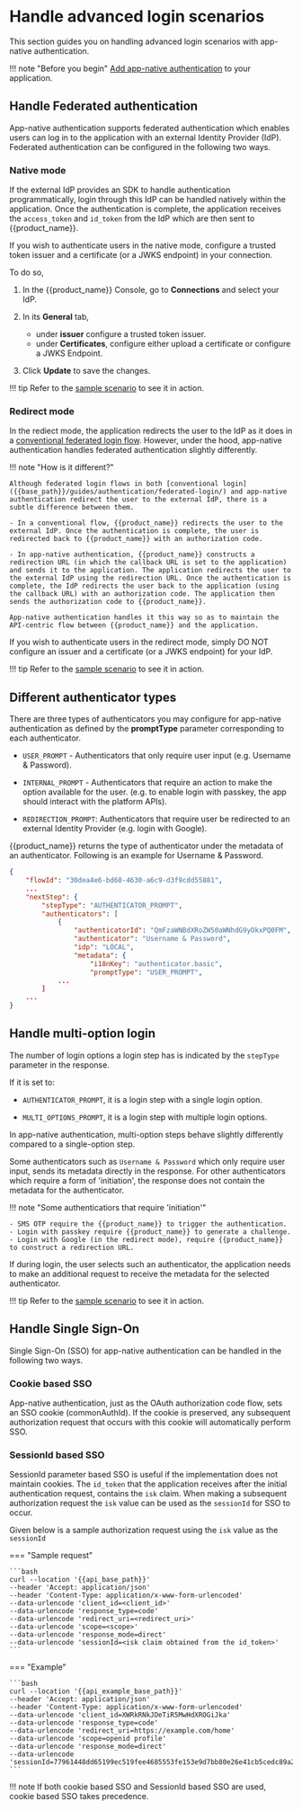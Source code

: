 # Handle advanced login scenarios

This section guides you on handling advanced login scenarios with app-native authentication.

!!! note "Before you begin"
    [Add app-native authentication]({{base_path}}/guides/authentication/app-native-authentication/add-app-native-authentication/) to your application.

## Handle Federated authentication

App-native authentication supports federated authentication which enables users can log in to the application with an external Identity Provider (IdP). Federated authentication can be configured in the following two ways.

### Native mode

If the external IdP provides an SDK to handle authentication programmatically, login through this IdP can be handled natively within the application. Once the authentication is complete, the application receives the `access_token` and `id_token` from the IdP which are then sent to {{product_name}}.

If you wish to authenticate users in the native mode, configure a trusted token issuer and a certificate (or a JWKS endpoint) in your connection.

To do so,

1. In the {{product_name}} Console, go to **Connections** and select your IdP.

2. In its **General** tab, 

    - under **issuer** configure a trusted token issuer.
    - under **Certificates**, configure either upload a certificate or configure a JWKS Endpoint.

3. Click **Update** to save the changes.

!!! tip
    Refer to the [sample scenario]({{base_path}}/references/app-native-authentication/#scenario-4-user-selects-federated-authentication-native-mode) to see it in action.


### Redirect mode

In the rediect mode, the application redirects the user to the IdP as it does in a [conventional federated login flow]({{base_path}}/guides/authentication/federated-login/). However, under the hood, app-native authentication handles federated authentication slightly differently.

!!! note "How is it different?"
    
    Although federated login flows in both [conventional login]({{base_path}}/guides/authentication/federated-login/) and app-native authentication redirect the user to the external IdP, there is a subtle difference between them.

    - In a conventional flow, {{product_name}} redirects the user to the external IdP. Once the authentication is complete, the user is redirected back to {{product_name}} with an authorization code.

    - In app-native authentication, {{product_name}} constructs a redirection URL (in which the callback URL is set to the application) and sends it to the application. The application redirects the user to the external IdP using the redirection URL. Once the authentication is complete, the IdP redirects the user back to the application (using the callback URL) with an authorization code. The application then sends the authorization code to {{product_name}}.

    App-native authentication handles it this way so as to maintain the API-centric flow between {{product_name}} and the application.

If you wish to authenticate users in the redirect mode, simply DO NOT configure an issuer and a certificate (or a JWKS endpoint) for your IdP.

!!! tip
    Refer to the [sample scenario]({{base_path}}/references/app-native-authentication/#scenario-5-user-selects-federated-authentication-redirect-mode) to see it in action.

## Different authenticator types

There are three types of authenticators you may configure for app-native authentication as defined by the **promptType** parameter corresponding to each authenticator.

- `USER_PROMPT` - Authenticators that only require user input (e.g. Username & Password).

- `INTERNAL_PROMPT` - Authenticators that require an action to make the option available for the user. (e.g. to enable login with passkey, the app should interact with the platform APIs).

- `REDIRECTION_PROMPT`: Authenticators that require user be redirected to an external Identity Provider (e.g. login with Google).

{{product_name}} returns the type of authenticator under the metadata of an authenticator. Following is an example for Username & Password. 

```json
{
    "flowId": "30dea4e6-bd60-4630-a6c9-d3f9cdd55881",
    ...
    "nextStep": {
        "stepType": "AUTHENTICATOR_PROMPT",
        "authenticators": [
            {
                "authenticatorId": "QmFzaWNBdXRoZW50aWNhdG9yOkxPQ0FM",
                "authenticator": "Username & Password",
                "idp": "LOCAL",
                "metadata": {
                    "i18nKey": "authenticator.basic",
                    "promptType": "USER_PROMPT",
            ...
        ]
    ...
}
```

## Handle multi-option login

The number of login options a login step has is indicated by the `stepType` parameter in the response.

If it is set to:

- `AUTHENTICATOR_PROMPT`, it is a login step with a single login option. 
 
- `MULTI_OPTIONS_PROMPT`, it is a login step with multiple login options. 

In app-native authentication, multi-option steps behave slightly differently compared to a single-option step.

Some authenticators such as `Username & Password` which only require user input, sends its metadata directly in the response. For other authenticators which require a form of 'initiation', the response does not contain the metadata for the authenticator. 

!!! note "Some authenticatiors that require 'initiation'"

    - SMS OTP require the {{product_name}} to trigger the authentication.
    - Login with passkey require {{product_name}} to generate a challenge.
    - Login with Google (in the redirect mode), require {{product_name}} to construct a redirection URL.

If during login, the user selects such an authenticator, the application needs to make an additional request to receive the metadata for the selected authenticator.

!!! tip
    Refer to the [sample scenario]({{base_path}}/references/app-native-authentication/#scenario-3-user-selects-passkey-login-out-of-multiple-options) to see it in action.


## Handle Single Sign-On
Single Sign-On (SSO) for app-native authentication can be handled in the following two ways.

### Cookie based SSO

App-native authentication, just as the OAuth authorization code flow, sets an SSO cookie (commonAuthId). If the cookie is preserved, any subsequent authorization request that occurs with this cookie will automatically perform SSO.

### SessionId based SSO

SessionId parameter based SSO is useful if the implementation does not maintain cookies. The `id_token` that the application receives after the initial authentication request, contains the `isk` claim. When making a subsequent authorization request the `isk` value can be used as the `sessionId` for SSO to occur.

Given below is a sample authorization request using the `isk` value as the `sessionId`

=== "Sample request"

    ```bash
    curl --location '{{api_base_path}}'
    --header 'Accept: application/json'
    --header 'Content-Type: application/x-www-form-urlencoded'
    --data-urlencode 'client_id=<client_id>'
    --data-urlencode 'response_type=code'
    --data-urlencode 'redirect_uri=<redirect_uri>'
    --data-urlencode 'scope=<scope>'
    --data-urlencode 'response_mode=direct'
    --data-urlencode 'sessionId=<isk claim obtained from the id_token>'
    ```

=== "Example"

    ```bash
    curl --location '{{api_example_base_path}}'
    --header 'Accept: application/json'
    --header 'Content-Type: application/x-www-form-urlencoded'
    --data-urlencode 'client_id=XWRkRNkJDeTiR5MwHdXROGiJka'
    --data-urlencode 'response_type=code'
    --data-urlencode 'redirect_uri=https://example.com/home'
    --data-urlencode 'scope=openid profile'
    --data-urlencode 'response_mode=direct'
    --data-urlencode 'sessionId=77961448dd65199ec519fee4685553fe153e9d7bb80e26e41cb5cedc89a2b731'
    ```

!!! note
    If both cookie based SSO and SessionId based SSO are used, cookie based SSO takes precedence.